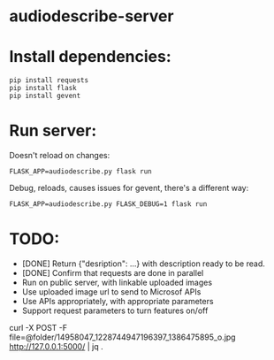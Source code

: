 # audiodescribe-server

# Install dependencies:
    pip install requests
    pip install flask
    pip install gevent
    
# Run server:

Doesn't reload on changes:

    FLASK_APP=audiodescribe.py flask run
    
Debug, reloads, causes issues for gevent, there's a different way:

    FLASK_APP=audiodescribe.py FLASK_DEBUG=1 flask run

# TODO:
* [DONE] Return {"desription": ...} with description ready to be read.
* [DONE] Confirm that requests are done in parallel
* Run on public server, with linkable uploaded images
* Use uploaded image url to send to Microsof APIs
* Use APIs appropriately, with appropriate parameters
* Support request parameters to turn features on/off
  

curl -X POST -F file=@folder/14958047_1228744947196397_1386475895_o.jpg http://127.0.0.1:5000/ | jq .



